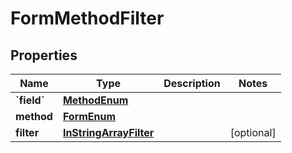 
# FormMethodFilter

## Properties
| Name | Type | Description | Notes |
| ------------ | ------------- | ------------- | ------------- |
| **&#x60;field&#x60;** | [**MethodEnum**](MethodEnum.md) |  |  |
| **method** | [**FormEnum**](FormEnum.md) |  |  |
| **filter** | [**InStringArrayFilter**](InStringArrayFilter.md) |  |  [optional] |



